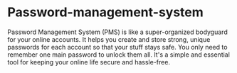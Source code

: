 # Password-management-system
 Password Management System (PMS) is like a super-organized bodyguard for your online accounts. It helps you create and store strong, unique passwords for each account so that your stuff stays safe. You only need to remember one main password to unlock them all. It's a simple and essential tool for keeping your online life secure and hassle-free.
